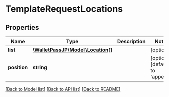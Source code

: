 # TemplateRequestLocations

## Properties
Name | Type | Description | Notes
------------ | ------------- | ------------- | -------------
**list** | [**\WalletPassJP\Model\Location[]**](Location.md) |  | [optional] 
**position** | **string** |  | [optional] [default to 'append']

[[Back to Model list]](../../README.md#documentation-for-models) [[Back to API list]](../../README.md#documentation-for-api-endpoints) [[Back to README]](../../README.md)

